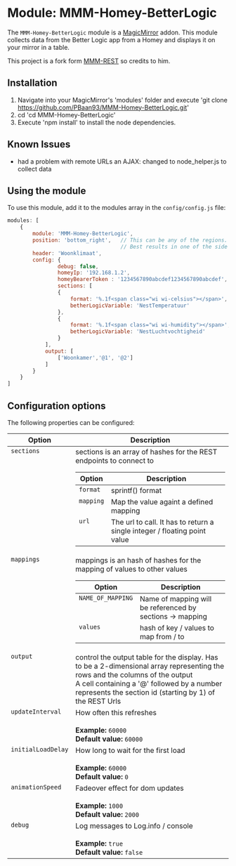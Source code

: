 # Module: MMM-Homey-BetterLogic
The `MMM-Homey-BetterLogic` module is a <a href="https://github.com/MichMich/MagicMirror">MagicMirror</a> addon.
This module collects data from the Better Logic app from a Homey and displays it on your mirror in a table.

This project is a fork form <a href="https://github.com/Tuxdiver/MMM-Rest">MMM-REST</a> so credits to him.

## Installation
1. Navigate into your MagicMirror's 'modules' folder and execute 'git clone https://github.com/PBaan93/MMM-Homey-BetterLogic.git'
2. cd 'cd MMM-Homey-BetterLogic'
3. Execute 'npm install' to install the node dependencies.

## Known Issues
- had a problem with remote URLs an AJAX: changed to node_helper.js to collect data

## Using the module

To use this module, add it to the modules array in the `config/config.js` file:
````javascript
modules: [
    {
        module: 'MMM-Homey-BetterLogic',
        position: 'bottom_right',   // This can be any of the regions.
                                    // Best results in one of the side regions like: top_left
        header: 'Woonklimaat',      
        config: {
                debug: false,
                homeyIp: '192.168.1.2',
                homeyBearerToken : '1234567890abcdef1234567890abcdef',
                sections: [
                {
                    format: '%.1f<span class="wi wi-celsius"></span>',
                    betherLogicVariable: 'NestTemperatuur'
                },
                {
                    format: '%.1f<span class="wi wi-humidity"></span>',
                    betherLogicVariable: 'NestLuchtvochtigheid'
                }
            ],
            output: [
                ['Woonkamer','@1', '@2']
            ]
        }
    }
]
````

## Configuration options

The following properties can be configured:

<table width="100%">
    <!-- why, markdown... -->
    <thead>
        <tr>
            <th>Option</th>
            <th width="100%">Description</th>
        </tr>
    <thead>
    <tbody>
        <tr>
            <td valign="top"><code>sections</code></td>
            <td>sections is an array of hashes for the REST endpoints to connect to<br>
            <table>
                <thead>
                    <tr>
                        <th>Option</th>
                        <th width="100%">Description</th>
                    </tr>
                <thead>
                <tbody>
                    <tr>
                        <td valign="top"><code>format</code></td>
                        <td>sprintf() format</td>
                    </tr>
                    <tr>
                        <td valign="top"><code>mapping</code></td>
                        <td>Map the value againt a defined mapping</td>
                    </tr>
                    <tr>
                        <td valign="top"><code>url</code></td>
                        <td>The url to call. It has to return a single integer / floating point value</td>
                    </tr>
                </tbody>
            </table>
            </td>
        </tr>
        <tr>
            <td valign="top"><code>mappings</code></td>
            <td>mappings is an hash of hashes for the mapping of values to other values<br>
            <table>
                <thead>
                    <tr>
                        <th>Option</th>
                        <th width="100%">Description</th>
                    </tr>
                <thead>
                <tbody>
                    <tr>
                        <td valign="top"><code>NAME_OF_MAPPING</code></td>
                        <td>Name of mapping will be referenced by sections -> mapping</td>
                    </tr>
                    <tr>
                        <td valign="top"><code>values</code></td>
                        <td>hash of key / values to map from / to</td>
                    </tr>
                </tbody>
            </table>
            </td>
        </tr>
        <tr>
            <td valign="top"><code>output</code></td>
            <td>control the output table for the display.
            Has to be a 2-dimensional array representing the rows and the columns of the output<br>
            A cell containing a '@' followed by a number represents the section id (starting by 1) of the REST Urls
            </td>
        </tr>
        <tr>
            <td valign="top"><code>updateInterval</code></td>
            <td>How often this refreshes<br>
                <br><b>Example:</b> <code>60000</code>
                <br><b>Default value:</b> <code>60000</code>
            </td>
        </tr>
        <tr>
            <td valign="top"><code>initialLoadDelay</code></td>
            <td>How long to wait for the first load<br>
                <br><b>Example:</b> <code>60000</code>
                <br><b>Default value:</b> <code>0</code>
            </td>
        </tr>
        <tr>
            <td valign="top"><code>animationSpeed</code></td>
            <td>Fadeover effect for dom updates<br>
                <br><b>Example:</b> <code>1000</code>
                <br><b>Default value:</b> <code>2000</code>
            </td>
        </tr>
        <tr>
            <td valign="top"><code>debug</code></td>
            <td>Log messages to Log.info / console<br>
                <br><b>Example:</b> <code>true</code>
                <br><b>Default value:</b> <code>false</code>
            </td>
        </tr>
    </tbody>
</table>
